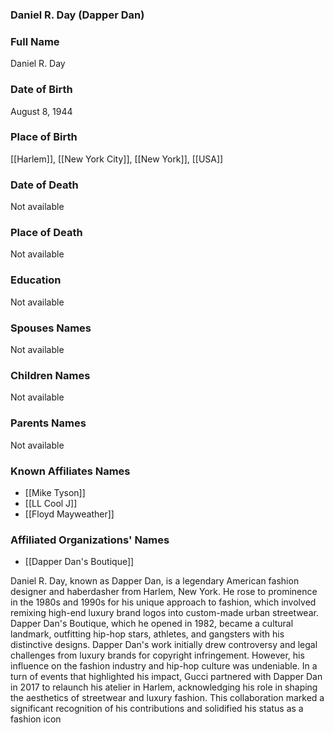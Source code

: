 ### Daniel R. Day (Dapper Dan)

### Full Name

Daniel R. Day

### Date of Birth

August 8, 1944

### Place of Birth

[[Harlem]], [[New York City]], [[New York]], [[USA]]

### Date of Death

Not available

### Place of Death

Not available

### Education

Not available

### Spouses Names

Not available

### Children Names

Not available

### Parents Names

Not available

### Known Affiliates Names

- [[Mike Tyson]]
- [[LL Cool J]]
- [[Floyd Mayweather]]

### Affiliated Organizations' Names

- [[Dapper Dan's Boutique]]

Daniel R. Day, known as Dapper Dan, is a legendary American fashion designer and haberdasher from Harlem, New York. He rose to prominence in the 1980s and 1990s for his unique approach to fashion, which involved remixing high-end luxury brand logos into custom-made urban streetwear. Dapper Dan's Boutique, which he opened in 1982, became a cultural landmark, outfitting hip-hop stars, athletes, and gangsters with his distinctive designs. Dapper Dan's work initially drew controversy and legal challenges from luxury brands for copyright infringement. However, his influence on the fashion industry and hip-hop culture was undeniable. In a turn of events that highlighted his impact, Gucci partnered with Dapper Dan in 2017 to relaunch his atelier in Harlem, acknowledging his role in shaping the aesthetics of streetwear and luxury fashion. This collaboration marked a significant recognition of his contributions and solidified his status as a fashion icon